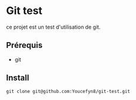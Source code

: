 # Git test

ce projet est un test d'utilisation de git.

## Prérequis

- git

## Install 

    git clone git@github.com:Youcefyn8/git-test.git